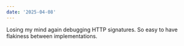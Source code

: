 ```yaml
---
date: '2025-04-08'
---
```


Losing my mind again debugging HTTP signatures. So easy to have flakiness between implementations.